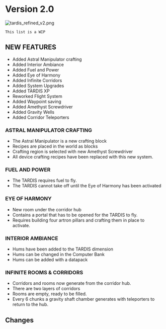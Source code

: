 # Version 2.0

![tardis_refined_v2.png](tardis_refined_v2.png)

``This list is a WIP``

## NEW FEATURES

+ Added Astral Manipulator crafting
+ Added Interior Ambiance
+ Added Fuel and Power
+ Added Eye of Harmony
+ Added Infinite Corridors
+ Added System Upgrades
+ Added TARDIS XP
+ Reworked Flight System
+ Added Waypoint saving
+ Added Amethyst Screwdriver
+ Added Gravity Wells
+ Added Corridor Teleporters

### ASTRAL MANIPULATOR CRAFTING
+ The Astral Manipulator is a new crafting block
+ Recipes are placed in the world as blocks
+ Crafting region is selected with new Amethyst Screwdriver
+ All device crafting recipes have been replaced with this new system.

### FUEL AND POWER
+ The TARDIS requires fuel to fly.
+ The TARDIS cannot take off until the Eye of Harmony has been activated

### EYE OF HARMONY
+ New room under the corridor hub
+ Contains a portal that has to be opened for the TARDIS to fly.
+ Requires building four artron pillars and crafting them in place to activate.

### INTERIOR AMBIANCE
+ Hums have been added to the TARDIS dimension
+ Hums can be changed in the Computer Bank
+ Hums can be added with a datapack

### INFINITE ROOMS & CORRIDORS
+ Corridors and rooms now generate from the corridor hub.
+ There are two layers of corridors
+ Rooms are empty, ready to be filled.
+ Every 6 chunks a gravity shaft chamber generates with teleporters to return to the hub.

## Changes

